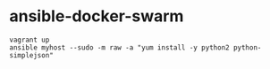 # ansible-docker-swarm

```shell
vagrant up
ansible myhost --sudo -m raw -a "yum install -y python2 python-simplejson"
```
